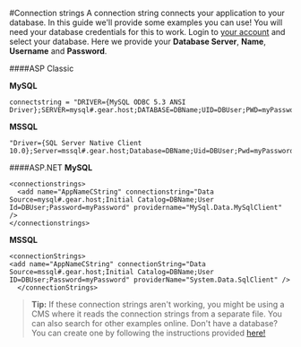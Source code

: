#Connection strings
A connection string connects your application to your database. In this guide we'll provide some examples you can use! You will need your database credentials for this to work. Login to  [your account](https://my.gearhost.com/Databases) and select your database. Here we provide your  **Database Server**, **Name**, **Username** and **Password**.



####ASP Classic

**MySQL**

    connectstring = "DRIVER={MySQL ODBC 5.3 ANSI Driver};SERVER=mysql#.gear.host;DATABASE=DBName;UID=DBUser;PWD=myPassword;"

**MSSQL**


    "Driver={SQL Server Native Client 10.0};Server=mssql#.gear.host;Database=DBName;Uid=DBUser;Pwd=myPassword;"


####ASP.NET
**MySQL**

    <connectionstrings>
      <add name="AppNameCString" connectionstring="Data Source=mysql#.gear.host;Initial Catalog=DBName;User Id=DBUser;Password=myPassword" providername="MySql.Data.MySqlClient" />
    </connectionstrings>


**MSSQL**

    <connectionStrings>
    <add name="AppNameCString" connectionString="Data Source=mssql#.gear.host;Initial Catalog=DBName;User ID=DBUser;Password=myPassword" providerName="System.Data.SqlClient" />
      </connectionStrings>



>**Tip:** If these connection strings aren't working, you might be using a CMS where it reads the connection strings from a separate file. You can also search for other examples online. Don't have a database? You can create one by following the instructions provided [here!](https://www.gearhost.com/documentation/create-a-database)